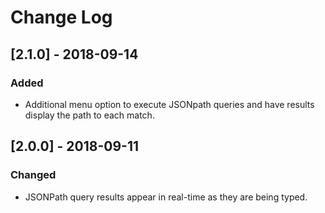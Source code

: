 # Change Log

## [2.1.0] - 2018-09-14
### Added
- Additional menu option to execute JSONpath queries and have results display the path to each match.

## [2.0.0] - 2018-09-11
### Changed
- JSONPath query results appear in real-time as they are being typed.